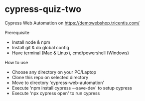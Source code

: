 # cypress-quiz-two
Cypress Web Automation on https://demowebshop.tricentis.com/

Prerequisite
- Install node & npm
- Install git & do global config
- Have terminal (Mac & Linux), cmd/powershell (Windows)

How to use
- Choose any directory on your PC/Laptop
- Clone this repo on selected directory
- Move to directory 'cypress-web-automation'
- Execute 'npm install cypress --save-dev' to setup cypress
- Execute 'npx cypress open' to run cypress